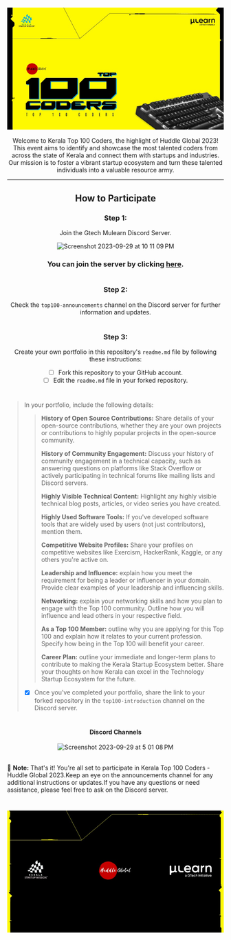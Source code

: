 ![Top 100](./doc/assets/header.jpeg)

<div align="center">
Welcome to Kerala Top 100 Coders, the highlight of Huddle Global 2023! This event aims to identify and showcase the most talented coders from across the state of Kerala and connect them with startups and industries. Our mission is to foster a vibrant startup ecosystem and turn these talented individuals into a valuable resource army.
</div>

<div align="center">

---

## How to Participate

### Step 1:

Join the Gtech Mulearn Discord Server.

<img width="431" alt="Screenshot 2023-09-29 at 10 11 09 PM" src="https://github.com/vishakh-abhayan/Top-100-Coders/assets/94307781/64688be6-3188-4556-9ccb-f7b3644ccf64">

### You can join the server by clicking [here](https://discord.gg/gtech-mulearn-771670169691881483).

#

### Step 2:

Check the `top100-announcements` channel on the Discord server for further information and updates.

#

### Step 3:

Create your own portfolio in this repository's `readme.md` file by following these instructions:

- [ ] Fork this repository to your GitHub account.
- [ ] Edit the `readme.md` file in your forked repository.
</div>

#

> In your portfolio, include the following details:
>
> > **History of Open Source Contributions:** Share details of your open-source contributions, whether they are your own projects or contributions to highly popular projects in the open-source community.
> >
> > **History of Community Engagement:** Discuss your history of community engagement in a technical capacity, such as answering questions on platforms like Stack Overflow or actively participating in technical forums like mailing lists and Discord servers.
> >
> > **Highly Visible Technical Content:** Highlight any highly visible technical blog posts, articles, or video series you have created.
> >
> > **Highly Used Software Tools:** If you've developed software tools that are widely used by users (not just contributors), mention them.
> >
> > **Competitive Website Profiles:** Share your profiles on competitive websites like Exercism, HackerRank, Kaggle, or any others you're active on.
> >
> > **Leadership and Influence:** explain how you meet the requirement for being a leader or influencer in your domain. Provide clear examples of your leadership and influencing skills.
> >
> > **Networking:** explain your networking skills and how you plan to engage with the Top 100 community. Outline how you will influence and lead others in your respective field.
> >
> > **As a Top 100 Member:** outline why you are applying for this Top 100 and explain how it relates to your current profession. Specify how being in the Top 100 will benefit your career.
> >
> > **Career Plan:** outline your immediate and longer-term plans to contribute to making the Kerala Startup Ecosystem better. Share your thoughts on how Kerala can excel in the Technology Startup Ecosystem for the future.
> >
> - [x] Once you've completed your portfolio, share the link to your forked repository in the `top100-introduction` channel on the Discord server.

#

<div align="center">

#### Discord Channels

<img width="236" alt="Screenshot 2023-09-29 at 5 01 08 PM" src="https://github.com/vishakh-abhayan/Top-100-Coders/assets/94307781/aa06d569-db42-43e6-b4d0-88d1bcd5132c">
</div>

</br>

:memo: **Note:** That's it! You're all set to participate in Kerala Top 100 Coders - Huddle Global 2023.Keep an eye on the announcements channel for any additional instructions or updates.If you have any questions or need assistance, please feel free to ask on the Discord server.

#

![New Project (11)](./doc/assets/footer.jpeg)
